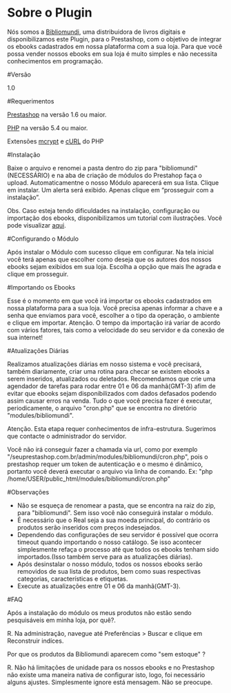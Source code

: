 # Sobre o Plugin

Nós somos a <a href="http://www.bibliomundi.com.br" target="blank">Bibliomundi</a>, uma distribuidora de livros digitais e disponibilizamos este Plugin, para o Prestashop, com o objetivo de integrar os ebooks cadastrados em nossa plataforma com a sua loja. Para que você possa vender nossos ebooks em sua loja é muito simples e não necessita conhecimentos em programação.

#Versão

1.0

#Requerimentos

<a href="https://www.prestashop.com" target="blank">Prestashop</a> na versão 1.6 ou maior.

<a href="http://php.net" target="blank">PHP</a> na versão 5.4 ou maior.

Extensões <a href="http://php.net/manual/pt_BR/book.mcrypt.php" target="blank">mcrypt</a> e <a href="http://php.net/manual/pt_BR/book.curl.php" target="blank">cURL</a> do PHP

#Instalação

Baixe o arquivo e renomei a pasta dentro do zip para "bibliomundi"(NECESSÁRIO) e na aba de criação de módulos do Prestahop faça o upload. Automaticamentne o nosso Módulo aparecerá em sua lista. Clique em instalar. Um alerta será exibido. Apenas clique em “prosseguir com a instalação”.

Obs. Caso esteja tendo dificuldades na instalação, configuração ou importação dos ebooks, disponibilizamos um tutorial com ilustrações. Você pode visualizar <a href="https://drive.google.com/open?id=0BzwFNhJ9FBNwV3BoTHdqeEl0WGc">aqui</a>.

#Configurando o Módulo

Após instalar o Módulo com sucesso clique em configurar. Na tela inicial você terá apenas que escolher como deseja que os autores dos nossos ebooks sejam exibidos em sua loja. Escolha a opção que mais lhe agrada e clique em prosseguir.

#Importando os Ebooks

Esse é o momento em que você irá importar os ebooks cadastrados em nossa plataforma para a sua loja. Você precisa apenas informar a chave e a senha que enviamos para você, escolher a o tipo da operação, o ambiente e clique em importar. 
Atenção. O tempo da importação irá variar de acordo com vários fatores, tais como a  velocidade do seu servidor e da conexão de sua internet!

#Atualizações Diárias

Realizamos atualizações diárias em nosso sistema e você precisará, também diariamente, criar uma rotina para checar se existem ebooks a serem inseridos, atualizados ou deletados.
Recomendamos que crie uma agendador de tarefas para rodar entre 01 e 06 da manhã(GMT-3) afim de evitar que ebooks sejam disponibilizados com dados defasados podendo assim causar erros na venda.
Tudo o que você precisa fazer é executar, periodicamente, o arquivo "cron.php" que se encontra no diretório "modules/bibliomundi".

Atenção. Esta etapa requer conhecimentos de infra-estrutura. Sugerimos que contacte o administrador do servidor. 

Você não irá conseguir fazer a chamada via url, como por exemplo "/seuprestashop.com.br/admin/modules/bibliomundi/cron.php", pois o prestashop requer um token de autenticação e o mesmo é dinâmico, portanto você deverá executar o arquivo via linha de comando. Ex: "php /home/USER/public_html/modules/bibliomundi/cron.php"

#Observações

- Não se esqueça de renomear a pasta, que se encontra na raiz do zip, para "bibliomundi". Sem isso você não conseguirá instalar o módulo.
- É necessário que o Real seja a sua moeda principal, do contrário os produtos serão inseridos com preços indesejados.
- Dependendo das configurações de seu servidor é possível que ocorra timeout quando importando o nosso catálogo. Se isso acontecer simplesmente refaça o processo até que todos os ebooks tenham sido importados.(Isso também serve para as atualizações diárias).
- Após desinstalar o nosso módulo, todos os nossos ebooks serão removidos de sua lista de produtos, bem como suas respectivas categorias, características e etiquetas.
- Execute as atualizações entre 01 e 06 da manhã(GMT-3).

#FAQ

Após a instalação do módulo os meus produtos não estão sendo pesquisáveis em minha loja, por quê?.

R. Na administração, navegue até Preferências > Buscar e clique em Reconstruir indíces.

Por que os produtos da Bibliomundi aparecem como "sem estoque" ? 

R. Não há limitações de unidade para os nossos ebooks e no Prestashop não existe uma maneira nativa de configurar isto, logo, foi necessário alguns ajustes. Simplesmente ignore está mensagem. Não se preocupe.
